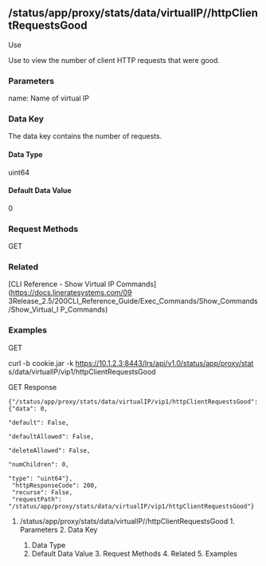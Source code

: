 ## /status/app/proxy/stats/data/virtualIP/<name>/httpClientRequestsGood

Use

Use to view the number of client HTTP requests that were good.

### Parameters

name: Name of virtual IP

### Data Key

The data key contains the number of requests.

#### Data Type

uint64

#### Default Data Value

0

### Request Methods

GET

### Related

[CLI Reference - Show Virtual IP Commands](https://docs.lineratesystems.com/09
3Release_2.5/200CLI_Reference_Guide/Exec_Commands/Show_Commands/Show_Virtual_I
P_Commands)

### Examples

GET

curl -b cookie.jar -k https://10.1.2.3:8443/lrs/api/v1.0/status/app/proxy/stat
s/data/virtualIP/vip1/httpClientRequestsGood

GET Response

    
    {"/status/app/proxy/stats/data/virtualIP/vip1/httpClientRequestsGood": {"data": 0,
                                                                               "default": False,
                                                                               "defaultAllowed": False,
                                                                               "deleteAllowed": False,
                                                                               "numChildren": 0,
                                                                               "type": "uint64"},
     "httpResponseCode": 200,
     "recurse": False,
     "requestPath": "/status/app/proxy/stats/data/virtualIP/vip1/httpClientRequestsGood"}
    

  1. /status/app/proxy/stats/data/virtualIP/<name>/httpClientRequestsGood
    1. Parameters
    2. Data Key
      1. Data Type
      2. Default Data Value
    3. Request Methods
    4. Related
    5. Examples


